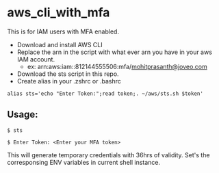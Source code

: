 # aws_cli_with_mfa

This is for IAM users with MFA enabled.

- Download and install AWS CLI
- Replace the arn in the script with what ever arn you have in your aws IAM account.
  * ex: arn:aws:iam::812144555506:mfa/mohitprasanth@joveo.com
- Download the sts script in this repo.
- Create alias in your .zshrc or .bashrc

```
alias sts='echo "Enter Token:";read token;. ~/aws/sts.sh $token'
```


## Usage:
```
$ sts

$ Enter Token: <Enter your MFA token>
```


This will generate temporary credentials with 36hrs of validity.
Set's the corresponsing ENV variables in current shell instance.
